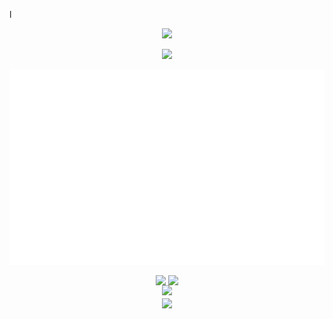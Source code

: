 l<!-- https://github.com/kyechan99/capsule-render -->
<p align="center">
<img src="https://capsule-render.vercel.app/api?type=waving&color=timeGradient&height=300&&section=header&text=HI%20THERE!&fontSize=90&fontAlign=50&fontAlignY=30&desc=This%20is%20Junyin%20Zheng!&descAlign=50&descSize=30&descAlignY=60&animation=twinkling" />
</p>
<p align="center">
<img src="https://readme-typing-svg.demolab.com?font=Barrio&size=25&pause=1000&center=true&vCenter=true&random=false&width=600&lines=Welcome+to+my+GitHub+profile!" />
</p>
<p align="center">
<img align="center" src="/github-metrics.svg" alt="Metrics" width="800" />
</p>
<p align="center">
<!-- https://github.com/anuraghazra/github-readme-stats -->
<img align="center" width="400" src="https://github-readme-stats.vercel.app/api?username=zjzjy&theme=transparent&show_icons=true&hide_border=true&show=reviews&hide_title=true&hide=contribs" />
<!-- https://github.com/DenverCoder1/github-readme-streak-stats -->
<img align="center" width="400" src="https://streak-stats.demolab.com?user=zjzjy&theme=tokyonight-duo&date_format=%5BY.%5Dn.j&hide_border=true" />
<br/>
<!-- https://github.com/Ashutosh00710/github-readme-activity-graph -->
<img width="800" src="https://github-readme-activity-graph.vercel.app/graph?username=zjzjy&theme=github-compact&hide_border=true&area=true" />
<br/>
<img align="center" src="https://skillicons.dev/icons?i=linux,windows,anaconda,pycharm,cpp,py,latex,tensorflow,pytorch,sklearn,matlab,vercel,docker,c,mysql&theme=light" />

